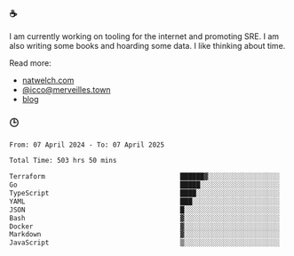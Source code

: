 ### ☕

I am currently working on tooling for the internet and promoting SRE. I am also writing some books and hoarding some data. I like thinking about time. 

Read more:

 - [natwelch.com](https://natwelch.com)
 - [@icco@merveilles.town](https://merveilles.town/@icco)
 - [blog](https://writing.natwelch.com)

### 🕒

<!--START_SECTION:waka-->

```txt
From: 07 April 2024 - To: 07 April 2025

Total Time: 503 hrs 50 mins

Terraform                                  ██████▓░░░░░░░░░░░░░░░░░░   26.48 %
Go                                         █████░░░░░░░░░░░░░░░░░░░░   20.22 %
TypeScript                                 ████░░░░░░░░░░░░░░░░░░░░░   15.65 %
YAML                                       ███░░░░░░░░░░░░░░░░░░░░░░   12.62 %
JSON                                       █░░░░░░░░░░░░░░░░░░░░░░░░   04.44 %
Bash                                       ▓░░░░░░░░░░░░░░░░░░░░░░░░   03.28 %
Docker                                     ▓░░░░░░░░░░░░░░░░░░░░░░░░   03.00 %
Markdown                                   ▓░░░░░░░░░░░░░░░░░░░░░░░░   02.35 %
JavaScript                                 ▒░░░░░░░░░░░░░░░░░░░░░░░░   01.85 %
```

<!--END_SECTION:waka-->
